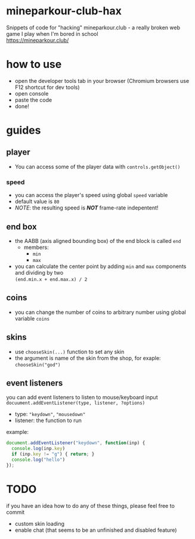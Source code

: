 # mineparkour-club-hax
Snippets of code for "hacking" mineparkour.club - a really broken web game I play when I'm bored in school  
https://mineparkour.club/

# how to use
- open the developer tools tab in your browser (Chromium browsers use F12 shortcut for dev tools)
- open console
- paste the code
- done!

# guides
## player
- You can access some of the player data with `controls.getObject()`
### speed
- you can access the player's speed using global `speed` variable
- default value is `80`
- *NOTE*: the resulting speed is ***NOT*** frame-rate indepentent!
## end box
- the AABB (axis aligned bounding box) of the end block is called `end`
  - members:
    - `min`
    - `max`
- you can calculate the center point by adding `min` and `max` components and dividing by two  
`(end.min.x + end.max.x) / 2`
## coins
- you can change the number of coins to arbitrary number using global variable `coins`
## skins
- use `chooseSkin(...)` function to set any skin
- the argument is name of the skin from the shop, for exaple: `chooseSkin("god")`
## event listeners
you can add event listeners to listen to mouse/keyboard input  
`docuument.addEventListener(type, listener, ?options)`
- type: `"keydown"`, `"mousedown"`
- listener: the function to run  

example:
```javascript
document.addEventListener("keydown", function(inp) {
  console.log(inp.key)
  if (inp.key != "g") { return; }
  console.log("hello")
});
```

# TODO
if you have an idea how to do any of these things, please feel free to commit
- custom skin loading
- enable chat (that seems to be an unfinished and disabled feature)
